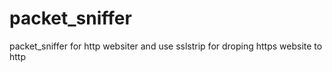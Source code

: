 # packet_sniffer
packet_sniffer for http websiter and use sslstrip for droping https website to http
